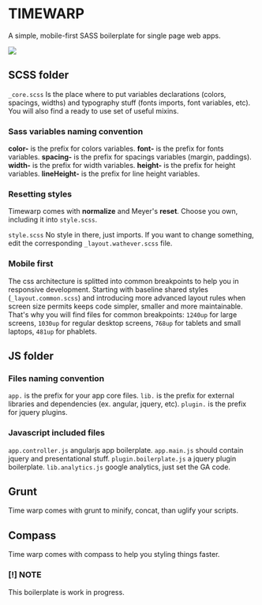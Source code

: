 TIMEWARP
========

A simple, mobile-first SASS boilerplate for single page web apps. 

![](http://i1.ytimg.com/vi/4Mky7-t_nsQ/maxresdefault.jpg)

## SCSS folder
`_core.scss`
Is the place where to put variables declarations (colors, spacings, widths) and typography stuff (fonts imports, font variables, etc). You will also find a ready to use set of useful mixins.

### Sass variables naming convention
**color-** is the prefix for colors variables. 
**font-** is the prefix for fonts variables. 
**spacing-** is the prefix for spacings variables (margin, paddings).
**width-** is the prefix for width variables. 
**height-** is the prefix for height variables. 
**lineHeight-** is the prefix for line height variables. 

### Resetting styles
Timewarp comes with **normalize** and Meyer's **reset**. Choose you own, including it into `style.scss`.

`style.scss`
No style in there, just imports. If you want to change something, edit the corresponding `_layout.wathever.scss` file.

### Mobile first
The css architecture is splitted into common breakpoints to help you in responsive development.
Starting with baseline shared styles (`_layout.common.scss`) and introducing more advanced layout rules when screen size permits keeps code simpler, smaller and more maintainable. That's why you will find files for common breakpoints: `1240up` for large screens, `1030up` for regular desktop screens, `768up` for tablets and small laptops, `481up` for phablets.

## JS folder
### Files naming convention
`app.` is the prefix for your app core files. 
`lib.` is the prefix for external libraries and dependencies (ex. angular, jquery, etc). 
`plugin.` is the prefix for jquery plugins.

### Javascript included files
`app.controller.js` angularjs app boilerplate. 
`app.main.js` should contain jquery and presentational stuff.
`plugin.boilerplate.js` a jquery plugin boilerplate.
`lib.analytics.js` google analytics, just set the GA code.

## Grunt
Time warp comes with grunt to minify, concat, than uglify your scripts.

## Compass
Time warp comes with compass to help you styling things faster.

### [!] NOTE
This boilerplate is work in progress.
